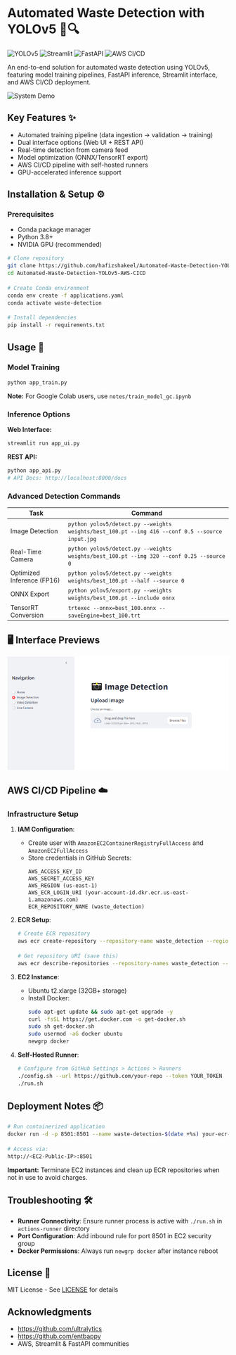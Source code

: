 

# Automated Waste Detection with YOLOv5 🚮🔍

![YOLOv5](https://img.shields.io/badge/YOLOv5-Object%20Detection-brightgreen)
![Streamlit](https://img.shields.io/badge/UI-Streamlit-FF4B4B)
![FastAPI](https://img.shields.io/badge/API-FastAPI-009688)
![AWS CI/CD](https://img.shields.io/badge/Deployment-AWS%20CI/CD-FF9900)

An end-to-end solution for automated waste detection using YOLOv5, featuring model training pipelines, FastAPI inference, Streamlit interface, and AWS CI/CD deployment.

![System Demo](data/plastic-waste-output.gif)


## Key Features ✨
- Automated training pipeline (data ingestion → validation → training)
- Dual interface options (Web UI + REST API)
- Real-time detection from camera feed
- Model optimization (ONNX/TensorRT export)
- AWS CI/CD pipeline with self-hosted runners
- GPU-accelerated inference support

## Installation & Setup ⚙️

### Prerequisites
- Conda package manager
- Python 3.8+
- NVIDIA GPU (recommended)

```bash
# Clone repository
git clone https://github.com/hafizshakeel/Automated-Waste-Detection-YOLOv5-AWS-CICD.git
cd Automated-Waste-Detection-YOLOv5-AWS-CICD

# Create Conda environment
conda env create -f applications.yaml
conda activate waste-detection

# Install dependencies
pip install -r requirements.txt
```

## Usage 🚀

### Model Training
```bash
python app_train.py
```
**Note:** For Google Colab users, use `notes/train_model_gc.ipynb`

### Inference Options
**Web Interface:**
```bash
streamlit run app_ui.py
```

**REST API:**
```bash
python app_api.py
# API Docs: http://localhost:8000/docs
```

### Advanced Detection Commands
| Task                      | Command                                                                 |
|---------------------------|-------------------------------------------------------------------------|
| Image Detection           | `python yolov5/detect.py --weights weights/best_100.pt --img 416 --conf 0.5 --source input.jpg` |
| Real-Time Camera          | `python yolov5/detect.py --weights weights/best_100.pt --img 320 --conf 0.25 --source 0` |
| Optimized Inference (FP16) | `python yolov5/detect.py --weights weights/best_100.pt --half --source 0` |
| ONNX Export               | `python yolov5/export.py --weights weights/best_100.pt --include onnx` |
| TensorRT Conversion       | `trtexec --onnx=best_100.onnx --saveEngine=best_100.trt` |


## 🖥️ Interface Previews

![Interface](data/waste_detection_ui.png)


## AWS CI/CD Pipeline ☁️

### Infrastructure Setup
1. **IAM Configuration**:
   - Create user with `AmazonEC2ContainerRegistryFullAccess` and `AmazonEC2FullAccess`
   - Store credentials in GitHub Secrets:
     ```
     AWS_ACCESS_KEY_ID
     AWS_SECRET_ACCESS_KEY
     AWS_REGION (us-east-1)
     AWS_ECR_LOGIN_URI (your-account-id.dkr.ecr.us-east-1.amazonaws.com)
     ECR_REPOSITORY_NAME (waste_detection)
     ```

2. **ECR Setup**:
   ```bash
   # Create ECR repository
   aws ecr create-repository --repository-name waste_detection --region us-east-1
   
   # Get repository URI (save this)
   aws ecr describe-repositories --repository-names waste_detection --query 'repositories[0].repositoryUri'
   ```
   

3. **EC2 Instance**:
   - Ubuntu t2.xlarge (32GB+ storage)
   - Install Docker:
     ```bash
     sudo apt-get update && sudo apt-get upgrade -y
     curl -fsSL https://get.docker.com -o get-docker.sh
     sudo sh get-docker.sh
     sudo usermod -aG docker ubuntu
     newgrp docker
     ```

4. **Self-Hosted Runner**:
   ```bash
   # Configure from GitHub Settings > Actions > Runners
   ./config.sh --url https://github.com/your-repo --token YOUR_TOKEN
   ./run.sh
   ```

## Deployment Notes 📦
```bash
# Run containerized application
docker run -d -p 8501:8501 --name waste-detection-$(date +%s) your-ecr-image

# Access via:
http://<EC2-Public-IP>:8501
```

**Important:** Terminate EC2 instances and clean up ECR repositories when not in use to avoid charges.

## Troubleshooting 🛠️
- **Runner Connectivity**: Ensure runner process is active with `./run.sh` in `actions-runner` directory
- **Port Configuration**: Add inbound rule for port 8501 in EC2 security group
- **Docker Permissions**: Always run `newgrp docker` after instance reboot

## License 📄
MIT License - See [LICENSE](LICENSE) for details

## Acknowledgments 
- https://github.com/ultralytics
- https://github.com/entbappy
- AWS, Streamlit & FastAPI communities

